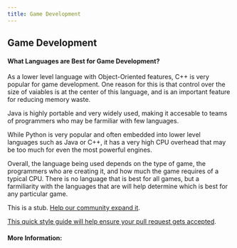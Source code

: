 ```yaml
---
title: Game Development
---
```

## Game Development

#### What Languages are Best for Game Development?
As a lower level language with Object-Oriented features, C++ is very popular for game development. One reason for this is that control over the size of vaiables is at the center of this language, and is an important feature for reducing memory waste.

Java is highly portable and very widely used, making it accesable to teams of programmers who may be farmiliar with few languages. 

While Python is very popular and often embedded into lower level languages such as Java or C++, it has a very high CPU overhead that may be too much for even the most powerful engines. 

Overall, the language being used depends on the type of game, the programmers who are creating it, and how much the game requires of a typical CPU. There is no language that is best for all games, but a farmiliarity with the languages that are will help determine which is best for any particular game.

This is a stub. <a href='https://github.com/freecodecamp/guides/tree/master/src/pages/game-development/index.md' target='_blank' rel='nofollow'>Help our community expand it</a>.

<a href='https://github.com/freecodecamp/guides/blob/master/README.md' target='_blank' rel='nofollow'>This quick style guide will help ensure your pull request gets accepted</a>.

<!-- The article goes here, in GitHub-flavored Markdown. Feel free to add YouTube videos, images, and CodePen/JSBin embeds  -->

#### More Information:
<!-- Please add any articles you think might be helpful to read before writing the article -->


